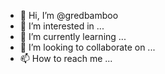 - 👋 Hi, I’m @gredbamboo
- 👀 I’m interested in ...
- 🌱 I’m currently learning ...
- 💞️ I’m looking to collaborate on ...
- 📫 How to reach me ...

<!---
gredbamboo/gredbamboo is a ✨ special ✨ repository because its `README.md` (this file) appears on your GitHub profile.
You can click the Preview link to take a look at your changes.
--->
